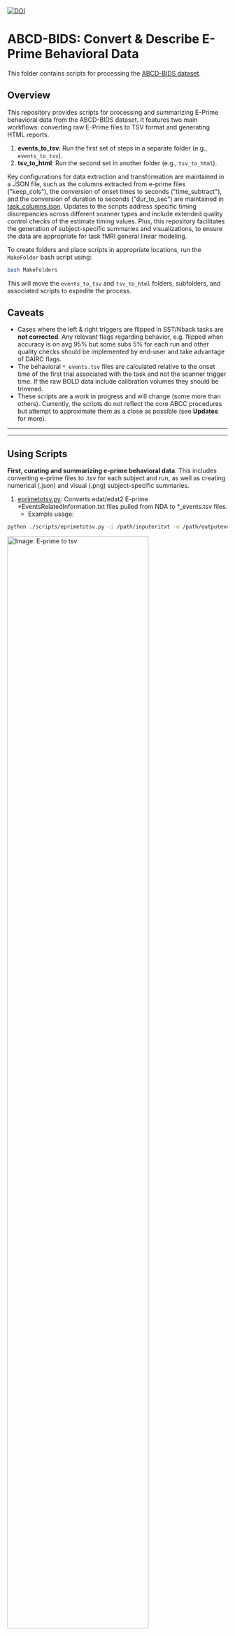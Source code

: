 [![DOI](https://zenodo.org/badge/DOI/10.5281/zenodo.12193421.svg)](https://doi.org/10.5281/zenodo.12193421)

# ABCD-BIDS: Convert & Describe E-Prime Behavioral Data

This folder contains scripts for processing the [ABCD-BIDS dataset](https://collection3165.readthedocs.io/en/stable/).

## Overview

This repository provides scripts for processing and summarizing E-Prime behavioral data from the ABCD-BIDS dataset. 
It features two main workflows: converting raw E-Prime files to TSV format and generating HTML reports. 
1. **events_to_tsv**: Run the first set of steps in a separate folder (e.g., `events_to_tsv`).
2. **tsv_to_html**: Run the second set in another folder (e.g., `tsv_to_html`).

Key configurations for data extraction and transformation are maintained in a JSON file, such as the columns extracted from e-prime files ("keep_cols"), the conversion of onset times to seconds ("time_subtract"), 
and the conversion of duration to seconds ("dur_to_sec") are maintained in [task_columns.json](./scripts/task_columns.json). 
Updates to the scripts address specific timing discrepancies across different scanner types and include extended quality control checks of the estimate timing values. 
Plus, this repository facilitates the generation of subject-specific summaries and visualizations, to ensure the data are appropriate for task fMRI general linear modeling.

To create folders and place scripts in appropriate locations, run the `MakeFolder` bash script using:
```bash
bash MakeFolders
```
This will move the `events_to_tsv` and `tsv_to_html` folders, subfolders, and associated scripts to expedite the process.

## Caveats

- Cases where the left & right triggers are flipped in SST/Nback tasks are **not corrected**. Any relevant flags regarding behavior, e.g. flipped when accuracy is on avg 95% but some subs 5% for each run and other quality checks should be implemented by end-user and take advantage of DAIRC flags.
- The behavioral `*_events.tsv` files are calculated relative to the onset time of the first trial associated with the task and not the scanner trigger time. If the raw BOLD data include calibration volumes they should be trimmed.
- These scripts are a work in progress and will change (some more than others). Currently, the scripts do not reflect the core ABCC procedures but attempt to approximate them as a close as possible (see **Updates** for more).

-----
-----
## Using Scripts

**First, curating and summarizing e-prime behavioral data**. This includes converting e-prime files to .tsv for each subject and run, 
as well as creating numerical (.json) and visual (.png) subject-specific summaries.

1. [eprimetotsv.py](./scripts/eprimetotsv.py): Converts edat/edat2 E-prime *EventsRelatedInformation.txt files pulled from NDA to *_events.tsv files. 
   - Example usage:
  ```bash
  python ./scripts/eprimetotsv.py -i /path/inputeritxt -o /path/outputeventstsv -s NDA123XCC -e baselineYear1Arm1 -r 01 -t MID -z GE
   ```
  <img src="./imgs/eprime-to-tsv.jpg" alt="Image: E-prime to tsv" width="80%">

2. [list_eprime_to_tsv.sh](./scripts/misc/list_eprimetotsv.sh) to process a list of files
   - runs on each subject's e-prime file separately (As of May 14, 2024 - review to include scanner into to call to eprimetotsv.py (-z).
   <img src="./imgs/loop_eprime-to-tsv.jpg" alt="Image: Loop E-prime to tsv" width="80%">

3. [plot_eventsummary.py](./scripts/misc/plot_eventsummary.py): Sanity check to ensure onsets and difference between triggers is within range of what is "normal" across scanners, sites, and `eventstotsv.py` procedures.
   - These checks are performed after step 1, and the *_events.tsv files are generated. It requires the directory where events subfolders are created. A path where .csv files and .png figures should be saved and nda file with subject, session, scanner, site and software details. **_Be mindful of y-axis range._** The .02-.06sec (20-60ms) deviations are within latency window in e-prime.
   - Example usage:
     ```bash
     python ./scripts/misc/plot_eventsummary.py --beh_inp /path/dir/events-tsv-export --summ_out /path/summary_out --fig_out /path/figure_out --nda_file
     ```
     <img src="./imgs/plt_task-SST_axis-task_onsetbysite.png" alt="Example task onset by sites for SST" width="80%">

4. [summary_taskonsets.py](./scripts/misc/summary_taskonsets.py): Sanity check to ensure the distribution of onsets for tasks is within an expected range.
   - These checks are performed after step 1, and the *_events.tsv files are generated.
   - Example usage:
     ```bash
     python ./scripts/misc/summary_taskonsets.py -i /path/dir-tsv-export -o /path/summary -t MID
     ```
     <img src="./imgs/summary_distributiononsets.jpg" alt="Image: Summary Dist of Task Onset" width="80%">

**Second**, the following steps involve behavioral data summarization and HTML report generation.

1. [eventsbeh_describe.py](./scripts/eventsbeh_describe.py): Script that summarizes metrics from subject and run-specific task events.tsv files, generating summary .json files and .png images.
   - Runs on individual subjects via:
     ```bash
     python ./scripts/eventsbeh_describe.py -i /path/input-events/ -o /path/output-jsonpngs -s NDA123XCC -e baselineYear1Arm1 -t MID
     ```
     <img src="./imgs/eventstsv_describe.jpg" alt="Image: Describe events tsv" width="80%">


2. [loop_describeevents.sh](./scripts/misc/loop_describeevents.sh): Script that loops over a list of subjects and describes
describes .tsv files iteratively. Asks for the task and session and assumes location based on current directory (review path setup)
    ```bash
    ./loop_describeevents.sh 
   ```
   <img src="./imgs/loop_eventstsv_describe.jpg" alt="Image: Loop describe events tsv" width="80%">

4. [run_htmlreport.py](./scripts/run_htmlreport.py): A script that calls multiple scripts to generate a `group_{task}.csv` and `group_{html}.html`.
   Based on plotting features from [nipreps/mriqc](https://github.com/nipreps/mriqc/). Run the script using:
     ```bash
     python -m ./scripts/run_htmlreport -t MID -i ./baselineYear1Arm1_MID/ -d ./scripts/templates/describe_report_MID.txt -o out_html/
     ```
   - The `-d` flag requires a descriptive file that can be updated, which exists within [scripts/templates](./scripts/templates/).
   ![Group report gif](./imgs/reactive_plot.gif)
---
---
## Updates

### April 18, 2024

A modification was made to the calculation of event onset times in the MID task. Previously, the *PrepTime.Offset* window 
was used due to a misunderstanding of e-prime's 2000ms wait window after the task is triggered following the calibration volumes. 
The revised script now uses *PrepTime.OnsetTime* rather than the *PrepTime.Offset* window. This results in a difference of 2000ms 
and may not have been obvious in group-level maps during testing.

### May 20, 2024

It was confirmed on May 9th by the ABCD consortium that the task-scanner acquisition protocols differed slightly between GE and SIEMENS/Philips. 
Specifically, the tasks started at the _last_ calibration volume (i.e., dummy volume) in GE data but _last calibration + 1TR_ in the SIEMENS/Philips scanners 
(TR = 800ms).

In the previous version of `eprimetotsv.py`, timing files were correct and aligned with volumes only if:
- For GE V25: 4 dummy volumes were removed.
- For GE V26: 15 dummy volumes were removed.

The description in Hagler et al. [2019](https://doi.org/10.1016/j.neuroimage.2019.116091) misreported the calibration, 
so using 5/16 calibration volumes in GE would misalign timings. This is because the tasks are triggered at the 16th/5th 
calibration volume and thus should not be discarded. 

In the current version of `eprimetotsv.py`, the distribution of timings between the scanner trigger and start of the task 
(e.g., MID = PrepTime.OnsetTime) is ~12 seconds (15 TRs/volumes), accounting for the 11 volumes in GE V25 that are collapsed into 1.

The SIEMENS/Philips timings and volumes are correct, with the specified calibration volumes being accurate. The difference 
between "SiemensPad.OnsetTime" and "SiemensPad.OffsetTime + delay" in the e-prime data is ~6.4 seconds (8 TRs/volumes, the number 
of dummy volumes for Philips/Siemens). Comparably, the ABCD release 1.0 - 5.0 contained timings that differed by 300-800ms across tasks in GE data.

Log files have been expanded to specify the e-prime file read type used, the prep variable column conditioned on, and the 
scanner type. Furthermore, quality control plots have been included in the `imgs` folder for each task.

### September 20th, 2024

The files that are requested from E-Prime did not include all those that are necessary. Specifically, the <stim>.Duration column in e-prime is [requested but not TRUE duration](https://support.pstnet.com/hc/en-us/articles/115000902428-TIMING-Timing-of-E-Objects-22852#:~:text=The%20Duration%20variable,the%20TimeAudit%20feature) value. To calculate the duration of the resulting stimulus, should use the associated *<stim>.OnsetToOnsetTime* column or take the difference between the _<stim>.FinishTime & <stim>.OnsetTime_. This will be a more true approximation of the duration. Which may vary neglibly (10-30ms) to more meaningfully (100-150ms). Note, the precision with duration is estimated will likely have no-to-minimal impact on resulting estimates when the conditions are long. However, if you have conditions pressing up against each other and are trying to estimate a stimulus that is rapid, such as the Response Time after the Anticipation Stimulus in the MID, to avoid model misspecification the _true_ rather than _target_ durations (i.e., OnsetToOnsetTime or OnsetTime-OffsetTime) should likely be used (see [here](https://support.pstnet.com/hc/en-us/articles/115000902428-TIMING-Timing-of-E-Objects-22852#:~:text=The%20duration%20of%20an%20object%E2%80%99s%20execution%20is%20the%20difference%20between%20the%20OffsetTime%20and%20the%20OnsetTime.))


## Contributions

If you catch any errors, please let me know. Some of these scripts have been used and feedback has been provided 
but others may have not. Furthermore, efforts have been taken to meet with the ABCD consortium to correct previous errors from this code and in DAIRC and try to align outputs. 
If you have expertise in the MID, SST and/or nback task(s), please feel free to contribute to the descriptive text in 
[MID text](./scripts/templates/describe_report_MID.txt), [SST text](./scripts/templates/describe_report_SST.txt) and
[nback](./scripts/templates/describe_report_nback.txt)

Thanks to those that have used the scripts and/or provided feedback, helped with aligning to ABCD DAIRC outputs:

- Farzane Lal Khakpoor: user feedback + identifying a couple inconsistencies
- Don Hagler: input on protocols + recs to align with DAIRC 
- Richard Watts: feedback on QC metrics + potential issues to look out for (e.g. trigger flips, E-prime trigger during fieldmaps, short calibration vols) 
- Russell Poldrack: Helping align with ABCD DAIRC + refactor parts of code

### References

```bash
Casey, B. J., Cannonier, T., Conley, M. I., Cohen, A. O., Barch, D. M., Heitzeg, M. M., Soules, M. E., Teslovich, T., Dellarco, D. V., Garavan, H., Orr, C. A., Wager, T. D., Banich, M. T., Speer, N. K., Sutherland, M. T., Riedel, M. C., Dick, A. S., Bjork, J. M., Thomas, K. M., … ABCD Imaging Acquisition Workgroup. (2018). The Adolescent Brain Cognitive Development (ABCD) study: Imaging acquisition across 21 sites. Developmental Cognitive Neuroscience, 32, 43–54. https://doi.org/10.1016/j.dcn.2018.03.001
Chaarani, B., Hahn, S., Allgaier, N., Adise, S., Owens, M. M., Juliano, A. C., Yuan, D. K., Loso, H., Ivanciu, A., Albaugh, M. D., Dumas, J., Mackey, S., Laurent, J., Ivanova, M., Hagler, D. J., Cornejo, M. D., Hatton, S., Agrawal, A., Aguinaldo, L., … Garavan, H. P. (2021). Baseline brain function in the preadolescents of the ABCD Study. Nature Neuroscience, 1–11. https://doi.org/10.1038/s41593-021-00867-9
Esteban, O., Baratz, Z., Markiewicz, C. J., MacNicol, E., Provins, C., & Hagen, M. P. (2023). MRIQC: Advancing the automatic prediction of image quality in MRI from unseen sites [Computer software]. Zenodo. https://doi.org/10.5281/zenodo.8034748
Esteban, O., Birman, D., Schaer, M., Koyejo, O. O., Poldrack, R. A., & Gorgolewski, K. J. (2017). MRIQC: Advancing the automatic prediction of image quality in MRI from unseen sites. PLOS ONE, 12(9), e0184661. https://doi.org/10.1371/journal.pone.0184661
```
